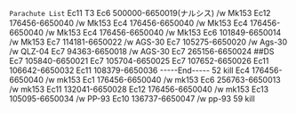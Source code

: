`Parachute List`
	Ec11 T3
Ec6 500000-6650019(ナルシス) /w Mk153
Ec12 176456-6650040  /w Mk153
Ec4 176456-6650040 /w Mk153
Ec4 176456-6650040 /w Mk153
Ec4 176456-6650040 /w Mk153
Ec6 101849-6650014 /w Mk153
Ec7 114181-6650022 /w AGS-30
Ec7 105275-6650020 /w Ags-30 /w QLZ-04
Ec7 94363-6650018 /w AGS-30
Ec7 265156-6650024 ##DS
Ec7 105840-6650021
Ec7 105704-6650025
Ec7 107652-6650026
Ec11 106642-6650032
Ec11 108379-6650036
-----End----- 52 kill
Ec4 176456-6650040 /w mk153
Ec1 176456-6650040 /w mk153
Ec6 256763-6650013 /w mk153
Ec11 132041-6650028
Ec12 176456-6650040 /w mk153
Ec13 105095-6650034 /w PP-93
Ec10 136737-6650047 /w pp-93
59 kill